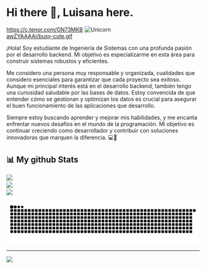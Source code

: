 # Hi there 👋, Luisana here. 

<img align="right" width=300px alt="Unicorn" src="[https://c.tenor.com/GN73MKBawZYAAAAi/busy-cute.gif](https://cdnl.iconscout.com/lottie/premium/thumb/female-web-developer-4563721-3817229.mp4)" />


https://c.tenor.com/GN73MKBawZYAAAAi/busy-cute.gif

¡Hola! Soy estudiante de Ingeniería de Sistemas con una profunda pasión por el desarrollo backend. Mi objetivo es especializarme en esta área para construir sistemas robustos y eficientes. 

Me considero una persona muy responsable y organizada, cualidades que considero esenciales para garantizar que cada proyecto sea exitoso. Aunque mi principal interés está en el desarrollo backend, también tengo una curiosidad saludable por las bases de datos. Estoy convencida de que entender cómo se gestionan y optimizan los datos es crucial para asegurar el buen funcionamiento de las aplicaciones que desarrollo.

Siempre estoy buscando aprender y mejorar mis habilidades, y me encanta enfrentar nuevos desafíos en el mundo de la programación. Mi objetivo es continuar creciendo como desarrollador y contribuir con soluciones innovadoras que marquen la diferencia. 💻🤩


<h2>📊 My github Stats</h2>

<div>


![](https://github-readme-stats.vercel.app/api?username=LuisanaBMG&theme=transparent&hide_border=false&include_all_commits=false&count_private=false)<br/>
![](https://github-readme-streak-stats.herokuapp.com/?user=LuisanaBMG&theme=transparent&hide_border=false)<br/>
![](https://github-readme-stats.vercel.app/api/top-langs/?username=LuisanaBMG&theme=transparent&hide_border=false&include_all_commits=false&count_private=false&layout=compact)


</div>

<p align = "center">
	<img src = "https://github.com/7oSkaaa/7oSkaaa/blob/output/github-contribution-grid-snake.svg?" alt = "Snake Game"/>
</p>

---
[![](https://visitcount.itsvg.in/api?id=LuisanaBMG&icon=2&color=1)](https://visitcount.itsvg.in)





